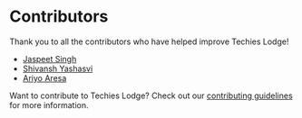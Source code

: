# Contributors

Thank you to all the contributors who have helped improve Techies Lodge!

- [Jaspeet Singh](https://github.com/singhjaspreetb)
- [Shivansh Yashasvi](https://github.com/shivansh-yashasvi)
- [Ariyo Aresa](https://github.com/ariyoaresa)

Want to contribute to Techies Lodge? Check out our [contributing guidelines](CONTRIBUTING.md) for more information.
